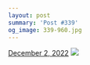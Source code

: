 ```yaml
---
layout: post
summary: 'Post #339'
og_image: 339-960.jpg
---
```


<p>
  <time>
    <a href="/339">December 2, 2022</a>
  </time>
  <a href="/339">
    <img src="{{ site.assets_url }}/339-480.jpg" srcset="{{ site.assets_url }}/339-240.jpg 240w, {{ site.assets_url }}/339-480.jpg 480w, {{ site.assets_url }}/339-720.jpg 720w, {{ site.assets_url }}/339-960.jpg 960w" sizes="(min-width: 700px) 50vw, calc(100vw - 2rem)" />
  </a>
</p>
